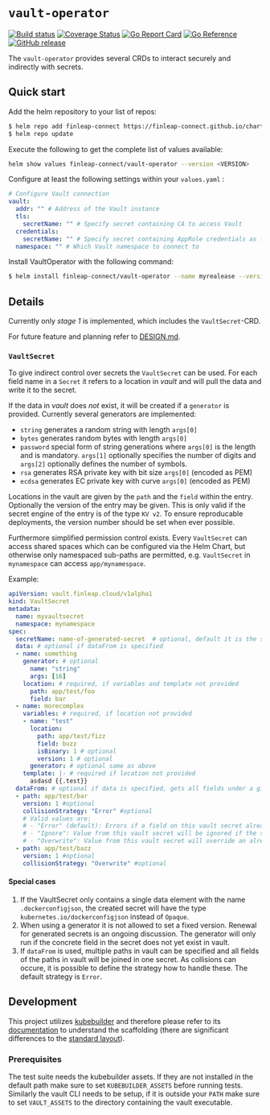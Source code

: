 # `vault-operator`

[![Build status](https://github.com/finleap-connect/vaultoperator/actions/workflows/golang.yaml/badge.svg)](https://github.com/finleap-connect/vaultoperator/actions/workflows/golang.yaml)
[![Coverage Status](https://coveralls.io/repos/github/finleap-connect/vaultoperator/badge.svg?branch=main)](https://coveralls.io/github/finleap-connect/vaultoperator?branch=main)
[![Go Report Card](https://goreportcard.com/badge/github.com/finleap-connect/vaultoperator)](https://goreportcard.com/report/github.com/finleap-connect/vaultoperator)
[![Go Reference](https://pkg.go.dev/badge/github.com/finleap-connect/vaultoperator.svg)](https://pkg.go.dev/github.com/finleap-connect/vaultoperator)
[![GitHub release](https://img.shields.io/github/release/finleap-connect/vaultoperator.svg)](https://github.com/finleap-connect/vaultoperator/releases)

The `vault-operator` provides several CRDs to interact securely and indirectly with secrets.

## Quick start

Add the helm repository to your list of repos:

```bash
$ helm repo add finleap-connect https://finleap-connect.github.io/charts/
$ helm repo update
```

Execute the following to get the complete list of values available:

```bash
helm show values finleap-connect/vault-operator --version <VERSION>
```

Configure at least the following settings within your `values.yaml` :
```yaml
# Configure Vault connection
vault:
  addr: "" # Address of the Vault instance
  tls:
    secretName: "" # Specify secret containing CA to access Vault
  credentials:
    secretName: "" # Specify secret containing AppRole credentials as fields VAULT_ROLE_ID and VAULT_SECRET_ID, see https://www.vaultproject.io/docs/auth/approle
  namespace: "" # Which Vault namespace to connect to
```

Install VaultOperator with the following command:

```bash
$ helm install finleap-connect/vault-operator --name myrealease --version <VERSION> --values values.yaml
```

## Details

Currently only _stage 1_ is implemented, which includes the `VaultSecret`-CRD.

For future feature and planning refer to [DESIGN.md](./DESIGN.md).

### `VaultSecret`

To give indirect control over secrets the `VaultSecret` can be used. For each
field name in a `Secret` it refers to a location in _vault_ and will pull the data and write it to the secret.

If the data in _vault_ does _not_ exist, it will be created if a `generator` is
provided. Currently several generators are implemented:

* `string` generates a random string with length `args[0]`
* `bytes` generates random bytes with length `args[0]`
* `password` special form of string generations where `args[0]` is the length and is mandatory. `args[1]` optionally specifies the number of digits and `args[2]` optionally defines the number of symbols.
* `rsa` generates RSA private key with bit size `args[0]` (encoded as PEM)
* `ecdsa` generates EC private key with curve `args[0]` (encoded as PEM)

Locations in the vault are given by the `path` and the `field` within the entry.
Optionally the version of the entry may be given. This is only valid if the secret
engine of the entry is of the type `KV v2`. To ensure reproducable deployments, 
the version number should be set when ever possible.

Furthermore simplified permission control exists. Every `VaultSecret` can access
shared spaces which can be configured via the Helm Chart, but otherwise only namespaced sub-paths
are permitted, e.g. `VaultSecret` in `mynamespace` can access `app/mynamespace`.

Example:

```yaml
apiVersion: vault.finleap.cloud/v1alpha1
kind: VaultSecret
metadata:
  name: myvaultsecret
  namespace: mynamespace
spec:
  secretName: name-of-generated-secret  # optional, default it is the same as the name of the VaultSecret
  data: # optional if dataFrom is specified
  - name: something
    generator: # optional
      name: "string"
      args: [16]
    location: # required, if variables and template not provided
      path: app/test/foo
      field: bar
  - name: morecomplex
    variables: # required, if location not provided
    - name: "test"
      location:
        path: app/test/fizz
        field: buzz
        isBinary: 1 # optional
        version: 1 # optional
      generator: # optional same as above
    template: |- # required if location not provided
      asdasd {{.test}}
  dataFrom: # optional if data is specified, gets all fields under a given vault path
  - path: app/test/bar
    version: 1 #optional
    collisionStrategy: "Error" #optional
    # Valid values are:
    # - "Error" (default): Errors if a field on this vault secret already exists on the resulting K8s secret
    # - "Ignore": Value from this vault secret will be ignored if the same field already exists on resulting K8s secret
    # - "Overwrite": Value from this vault secret will override an already existing field on the resulting K8s secret
  - path: app/test/bazz
    version: 1 #optional
    collisionStrategy: "Overwrite" #optional
```

#### Special cases

1. If the VaultSecret only contains a single data element with the name `.dockerconfigjson`,
the created secret will have the type `kubernetes.io/dockerconfigjson` instead of `Opaque`.
2. When using a generator it is not allowed to set a fixed version. Renewal for generated secrets is an ongoing discussion. The generator will only run if the concrete field in the secret does not yet exist in vault.
3. If `dataFrom` is used, multiple paths in vault can be specified and all fields of the paths in vault will be joined in one secret. As collisions can occure, it is possible to define the strategy how to handle these. The default strategy is `Error`.

## Development

This project utilizes [kubebuilder](https://github.com/kubernetes-sigs/kubebuilder)
and therefore please refer to its [documentation](https://github.com/kubernetes-sigs/kubebuilder/blob/master/designs/simplified-scaffolding.md) to understand the scaffolding (there
are significant differences to the [standard layout](https://github.com/golang-standards/project-layout)).

### Prerequisites

The test suite needs the kubebuilder assets. If they are not installed in the default
path make sure to set `KUBEBUILDER_ASSETS` before running tests.
Similarly the vault CLI needs to be setup, if it is outside your `PATH` make sure to
set `VAULT_ASSETS` to the directory containing the vault executable.
